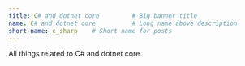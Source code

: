 ```yaml
---
title: C# and dotnet core         # Big banner title
name: C# and dotnet core          # Long name above description
short-name: c_sharp    # Short name for posts
---
```


All things related to C# and dotnet core.